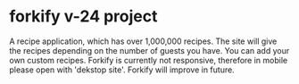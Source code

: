 # forkify v-24 project

A recipe application, which has over 1,000,000 recipes.
The site will give the recipes depending on the number of guests you have.
You can add your own custom recipes. 
Forkify is currently not responsive, therefore in mobile please open with 'dekstop site'.
Forkify will improve in future.
